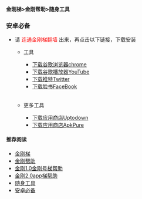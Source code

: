 #### 金刚梯>金刚帮助>随身工具
### 安卓必备
- 请<font color="Red"> 连通金刚梯翻墙 </font>出来，再点击以下链接，下载安装
  - 工具
    - [下载谷歌浏览器chrome](https://a2zitpro.github.io/web/downloadchrome_b)
    - [下载谷歌播放器YouTube](https://a2zitpro.github.io/web/downloadyoutubeapp_b)
    - [下载推特Twitter](https://a2zitpro.github.io/web/downloadtwitterapp_b)
    - [下载脸书FaceBook](https://a2zitpro.github.io/web/downloadfacebookapp_b)<br><br>

  - 更多工具
    - [下载应用商店Uptodown](https://uptodown-android.cn.uptodown.com/android/download)
    - [下载应用商店ApkPure](https://m.apkpure.com/apkpure/com.apkpure.aegon/download?from=aegon_m)

#### 推荐阅读

- [金刚梯](https://a2zitpro.github.io/web/dlb)
- [金刚帮助](https://a2zitpro.github.io/web/list_helpkkvpn)
- [金刚1.0金刚号梯帮助](https://a2zitpro.github.io/web/list_helpkkvpn1.0)
- [金刚2.0app梯帮助](https://a2zitpro.github.io/web/list_helpkkvpn2.0)
- [随身工具](https://a2zitpro.github.io/web/list_carryontools)
- [安卓必备](https://a2zitpro.github.io/web/greenhandtools)
